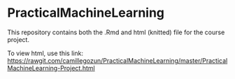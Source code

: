 # PracticalMachineLearning

This repository contains both the .Rmd and html (knitted) file for the course project.

To view html, use this link: https://rawgit.com/camillegozun/PracticalMachineLearning/master/PracticalMachineLearning-Project.html
